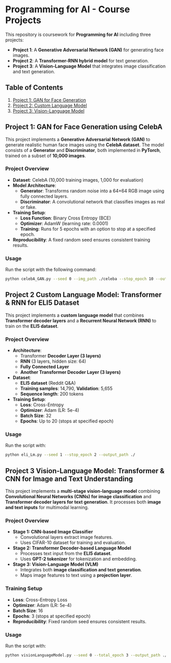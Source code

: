 # **Programming for AI - Course Projects**
This repository is coursework for **Programming for AI** including three projects:
- **Project 1**: A **Generative Adversarial Network (GAN)** for generating face images.
- **Project 2**: A **Transformer-RNN hybrid model** for text generation.
- **Project 3**: A **Vision-Language Model** that integrates image classification and text generation.

## **Table of Contents**
1. [Project 1: GAN for Face Generation](#project-1-gan-for-face-generation)
2. [Project 2: Custom Language Model](#project-2-custom-language-model)
3. [Project 3: Vision-Language Model](#project-3-vision-language-model)


## Project 1: GAN for Face Generation using CelebA

This project implements a **Generative Adversarial Network (GAN)** to generate realistic human face images using the **CelebA dataset**. The model consists of a **Generator** and **Discriminator**, both implemented in **PyTorch**, trained on a subset of **10,000 images**.  

### **Project Overview**  
- **Dataset**: CelebA (10,000 training images, 1,000 for evaluation)  
- **Model Architecture**:  
  - **Generator**: Transforms random noise into a 64×64 RGB image using fully connected layers.  
  - **Discriminator**: A convolutional network that classifies images as real or fake.  
- **Training Setup**:  
  - **Loss Function**: Binary Cross Entropy (BCE)  
  - **Optimizer**: AdamW (learning rate: 0.0001)  
  - **Training**: Runs for 5 epochs with an option to stop at a specified epoch.  
- **Reproducibility**: A fixed random seed ensures consistent training results.  

### **Usage**  
Run the script with the following command:  
```bash
python celebA_GAN.py --seed 0 --img_path ./celeba --stop_epoch 10 --output_path ./
```

## **Project 2 Custom Language Model: Transformer & RNN for ELI5 Dataset**

This project implements a **custom language model** that combines **Transformer decoder layers** and a **Recurrent Neural Network (RNN)** to train on the **ELI5 dataset**.

### **Project Overview**  
- **Architecture**:
  - Transformer **Decoder Layer (3 layers)**
  - **RNN** (3 layers, hidden size: 64)
  - **Fully Connected Layer**
  - **Another Transformer Decoder Layer (3 layers)**
- **Dataset**:  
  - **ELI5 dataset** (Reddit Q&A)
  - **Training samples**: 14,790, **Validation**: 5,655
  - **Sequence length**: 200 tokens  
- **Training Setup**:
  - **Loss**: Cross-Entropy
  - **Optimizer**: Adam (LR: 5e-4)
  - **Batch Size**: 32
  - **Epochs**: Up to 20 (stops at specified epoch)

### **Usage**  
Run the script with:
```bash
python eli_Lm.py --seed 1 --stop_epoch 2 --output_path ./
```

## **Project 3 Vision-Language Model: Transformer & CNN for Image and Text Understanding**  

This project implements a **multi-stage vision-language model** combining **Convolutional Neural Networks (CNNs) for image classification** and **Transformer decoder layers for text generation**. It processes both **image and text inputs** for multimodal learning.  

### **Project Overview**  
- **Stage 1: CNN-based Image Classifier**  
  - Convolutional layers extract image features.
  - Uses CIFAR-10 dataset for training and evaluation.  
- **Stage 2: Transformer Decoder-based Language Model**  
  - Processes text input from the **ELI5 dataset**.
  - Uses **GPT-2 tokenizer** for tokenization and embedding.  
- **Stage 3: Vision-Language Model (VLM)**  
  - Integrates both **image classification and text generation**.  
  - Maps image features to text using a **projection layer**.  

### **Training Setup**  
- **Loss**: Cross-Entropy Loss  
- **Optimizer**: Adam (LR: 5e-4)  
- **Batch Size**: 16  
- **Epochs**: 3 (stops at specified epoch)  
- **Reproducibility**: Fixed random seed ensures consistent results.  

### **Usage**  
Run the script with:  
```bash
python visionLanguageModel.py --seed 0 --total_epoch 3 --output_path ./

